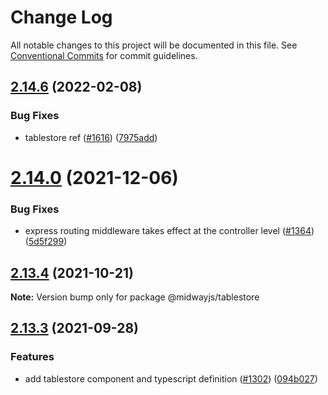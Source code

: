 # Change Log

All notable changes to this project will be documented in this file.
See [Conventional Commits](https://conventionalcommits.org) for commit guidelines.

## [2.14.6](https://github.com/midwayjs/midway/compare/v2.14.5...v2.14.6) (2022-02-08)


### Bug Fixes

* tablestore ref ([#1616](https://github.com/midwayjs/midway/issues/1616)) ([7975add](https://github.com/midwayjs/midway/commit/7975adde60fb1626274d39798448add8ca2e7c0b))





# [2.14.0](https://github.com/midwayjs/midway/compare/v2.13.5...v2.14.0) (2021-12-06)


### Bug Fixes

* express routing middleware takes effect at the controller level ([#1364](https://github.com/midwayjs/midway/issues/1364)) ([5d5f299](https://github.com/midwayjs/midway/commit/5d5f2992be116ca71b21f01fd782e3a2ac072496))





## [2.13.4](https://github.com/midwayjs/midway/compare/v2.13.3...v2.13.4) (2021-10-21)

**Note:** Version bump only for package @midwayjs/tablestore





## [2.13.3](https://github.com/midwayjs/midway/compare/v2.13.2...v2.13.3) (2021-09-28)


### Features

* add tablestore component and typescript definition ([#1302](https://github.com/midwayjs/midway/issues/1302)) ([094b027](https://github.com/midwayjs/midway/commit/094b0277ff0fed969d438e85b62cf99e06b024c3))
